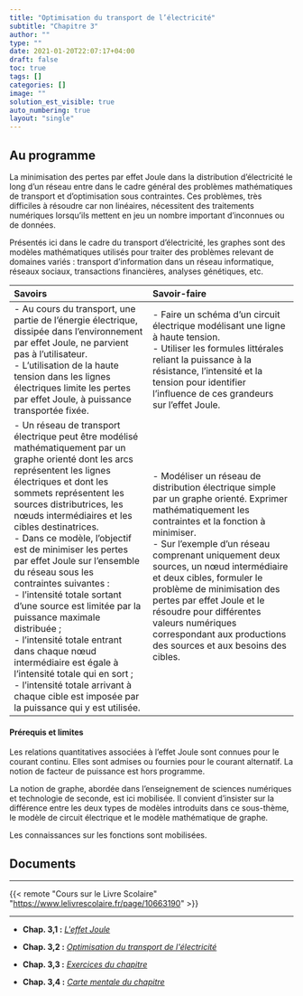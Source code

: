 ```yaml
---
title: "Optimisation du transport de l’électricité"
subtitle: "Chapitre 3"
author: ""
type: ""
date: 2021-01-20T22:07:17+04:00
draft: false
toc: true
tags: []
categories: []
image: ""
solution_est_visible: true
auto_numbering: true
layout: "single"
---
```


## Au programme

La minimisation des pertes par effet Joule dans la distribution d’électricité le long d’un réseau entre dans le cadre général des problèmes mathématiques de transport et d’optimisation sous contraintes. Ces problèmes, très difficiles à résoudre car non linéaires, nécessitent des traitements numériques lorsqu’ils mettent en jeu un nombre important d’inconnues ou de données.

Présentés ici dans le cadre du transport d’électricité, les graphes sont des modèles mathématiques utilisés pour traiter des problèmes relevant de domaines variés : transport d’information dans un réseau informatique, réseaux sociaux, transactions financières, analyses génétiques, etc.

| **Savoirs** | **Savoir-faire** |
|:---------|:---------|
|- Au cours du transport, une partie de l’énergie électrique, dissipée dans l’environnement par effet Joule, ne parvient pas à l’utilisateur.<br />- L’utilisation de la haute tension dans les lignes électriques limite les pertes par effet Joule, à puissance transportée fixée. | - Faire un schéma d’un circuit électrique modélisant une ligne à haute tension.<br />- Utiliser les formules littérales reliant la puissance à la résistance, l’intensité et la tension pour identifier l’influence de ces grandeurs sur l’effet Joule. |
|- Un réseau de transport électrique peut être modélisé mathématiquement par un graphe orienté dont les arcs représentent les lignes électriques et dont les sommets représentent les sources distributrices, les nœuds intermédiaires et les cibles destinatrices.<br />- Dans ce modèle, l’objectif est de minimiser les pertes par effet Joule sur l’ensemble du réseau sous les contraintes suivantes :<br />- l’intensité totale sortant d’une source est limitée par la puissance maximale distribuée ;<br />- l’intensité totale entrant dans chaque nœud intermédiaire est égale à l’intensité totale qui en sort ; <br />- l’intensité totale arrivant à chaque cible est imposée par la puissance qui y est utilisée. | - Modéliser un réseau de distribution électrique simple par un graphe orienté. Exprimer mathématiquement les contraintes et la fonction à minimiser.<br />- Sur l’exemple d’un réseau comprenant uniquement deux sources, un nœud intermédiaire et deux cibles, formuler le problème de minimisation des pertes par effet Joule et le résoudre pour différentes valeurs numériques correspondant aux productions des sources et aux besoins des cibles. |

#### Prérequis et limites

Les relations quantitatives associées à l’effet Joule sont connues pour le courant continu. Elles sont admises ou fournies pour le courant alternatif. La notion de facteur de puissance est hors programme.

La notion de graphe, abordée dans l’enseignement de sciences numériques et technologie de seconde, est ici mobilisée. Il convient d’insister sur la différence entre les deux types de modèles introduits dans ce sous-thème, le modèle de circuit électrique et le modèle mathématique de graphe.

Les connaissances sur les fonctions sont mobilisées.

## Documents

----

{{< remote "Cours sur le Livre Scolaire" "https://www.lelivrescolaire.fr/page/10663190" >}}

----

- **Chap. 3,1 :** [*L'effet Joule*](1-effet-joule)

- **Chap. 3,2 :** [*Optimisation du transport de l'électricité*](2-optimisation-transport-electricite)

- **Chap. 3,3 :** [*Exercices du chapitre*](3-exercices)

- **Chap. 3,4 :** [*Carte mentale du chapitre*](/terminales-es/chap-7/optimisation-transport-electricite.svg)

